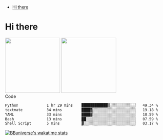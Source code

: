 <!--ts-->
* [Hi there](#hi-there)

<!-- Created by https://github.com/ekalinin/github-markdown-toc -->
<!-- Added by: runner, at: Wed Sep 27 04:19:34 UTC 2023 -->

<!--te-->


# Hi there

<!--
**BBuniverse/BBuniverse** is a ✨ _special_ ✨ repository because its `README.md` (this file) appears on your GitHub profile.

Here are some ideas to get you started:

- 🔭 I’m currently working on ...
- 🌱 I’m currently learning ...
- 👯 I’m looking to collaborate on ...
- 🤔 I’m looking for help with ...
- 💬 Ask me about ...
- 📫 How to reach me: ...
- 😄 Pronouns: ...
- ⚡ Fun fact: ...
-->


<div display="flex">
  <img src="https://github-readme-stats.vercel.app/api?username=BBuniverse&show_icons=true&count_private=true&theme=radical&hide_border=true" height="180"/>
  <img src="https://github-readme-stats.vercel.app/api/top-langs/?username=BBuniverse&layout=compact&theme=radical&hide_border=true" height="180"/>
</div
     

## Code
<!--START_SECTION:waka-->

```txt
Python             1 hr 29 mins    ████████████▒░░░░░░░░░░░░   49.34 %
textmate           34 mins         ████▓░░░░░░░░░░░░░░░░░░░░   19.18 %
YAML               33 mins         ████▓░░░░░░░░░░░░░░░░░░░░   18.59 %
Bash               13 mins         ██░░░░░░░░░░░░░░░░░░░░░░░   07.59 %
Shell Script       5 mins          ▓░░░░░░░░░░░░░░░░░░░░░░░░   03.17 %
```

<!--END_SECTION:waka-->
     
[![BBuniverse's wakatime stats](https://github-readme-stats.vercel.app/api/wakatime?username=BBuniverse)](https://github.com/anuraghazra/github-readme-stats)

